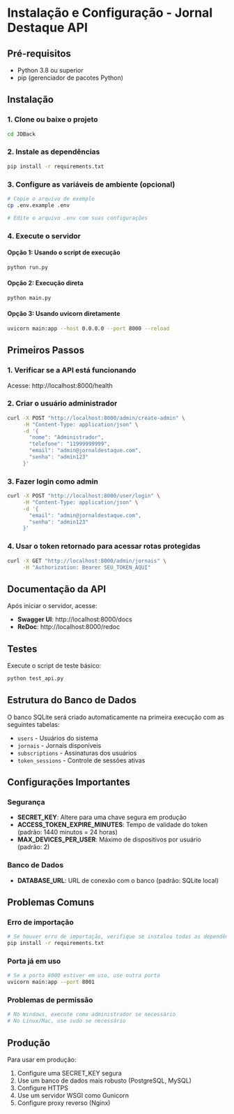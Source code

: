 # Instalação e Configuração - Jornal Destaque API

## Pré-requisitos

- Python 3.8 ou superior
- pip (gerenciador de pacotes Python)

## Instalação

### 1. Clone ou baixe o projeto
```bash
cd JDBack
```

### 2. Instale as dependências
```bash
pip install -r requirements.txt
```

### 3. Configure as variáveis de ambiente (opcional)
```bash
# Copie o arquivo de exemplo
cp .env.example .env

# Edite o arquivo .env com suas configurações
```

### 4. Execute o servidor

#### Opção 1: Usando o script de execução
```bash
python run.py
```

#### Opção 2: Execução direta
```bash
python main.py
```

#### Opção 3: Usando uvicorn diretamente
```bash
uvicorn main:app --host 0.0.0.0 --port 8000 --reload
```

## Primeiros Passos

### 1. Verificar se a API está funcionando
Acesse: http://localhost:8000/health

### 2. Criar o usuário administrador
```bash
curl -X POST "http://localhost:8000/admin/create-admin" \
     -H "Content-Type: application/json" \
     -d '{
       "nome": "Administrador",
       "telefone": "11999999999",
       "email": "admin@jornaldestaque.com",
       "senha": "admin123"
     }'
```

### 3. Fazer login como admin
```bash
curl -X POST "http://localhost:8000/user/login" \
     -H "Content-Type: application/json" \
     -d '{
       "email": "admin@jornaldestaque.com",
       "senha": "admin123"
     }'
```

### 4. Usar o token retornado para acessar rotas protegidas
```bash
curl -X GET "http://localhost:8000/admin/jornais" \
     -H "Authorization: Bearer SEU_TOKEN_AQUI"
```

## Documentação da API

Após iniciar o servidor, acesse:
- **Swagger UI**: http://localhost:8000/docs
- **ReDoc**: http://localhost:8000/redoc

## Testes

Execute o script de teste básico:
```bash
python test_api.py
```

## Estrutura do Banco de Dados

O banco SQLite será criado automaticamente na primeira execução com as seguintes tabelas:
- `users` - Usuários do sistema
- `jornais` - Jornais disponíveis
- `subscriptions` - Assinaturas dos usuários
- `token_sessions` - Controle de sessões ativas

## Configurações Importantes

### Segurança
- **SECRET_KEY**: Altere para uma chave segura em produção
- **ACCESS_TOKEN_EXPIRE_MINUTES**: Tempo de validade do token (padrão: 1440 minutos = 24 horas)
- **MAX_DEVICES_PER_USER**: Máximo de dispositivos por usuário (padrão: 2)

### Banco de Dados
- **DATABASE_URL**: URL de conexão com o banco (padrão: SQLite local)

## Problemas Comuns

### Erro de importação
```bash
# Se houver erro de importação, verifique se instalou todas as dependências
pip install -r requirements.txt
```

### Porta já em uso
```bash
# Se a porta 8000 estiver em uso, use outra porta
uvicorn main:app --port 8001
```

### Problemas de permissão
```bash
# No Windows, execute como administrador se necessário
# No Linux/Mac, use sudo se necessário
```

## Produção

Para usar em produção:
1. Configure uma SECRET_KEY segura
2. Use um banco de dados mais robusto (PostgreSQL, MySQL)
3. Configure HTTPS
4. Use um servidor WSGI como Gunicorn
5. Configure proxy reverso (Nginx)

